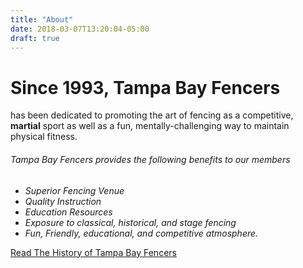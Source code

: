 ```yaml
---
title: "About"
date: 2018-03-07T13:20:04-05:00
draft: true
---
```


# **Since 1993, Tampa Bay Fencers**
 has been dedicated to promoting the art of fencing as a competitive, **martial** sport as well as a fun, mentally-challenging way to maintain physical fitness. 

###### Tampa Bay Fencers provides the following benefits to our members
 * _Superior Fencing Venue_
 * _Quality Instruction_
 * _Education Resources_
 * _Exposure to classical, historical, and stage fencing_
 * _Fun, Friendly, educational, and competitive atmosphere._

[Read The History of Tampa Bay Fencers](/history)
